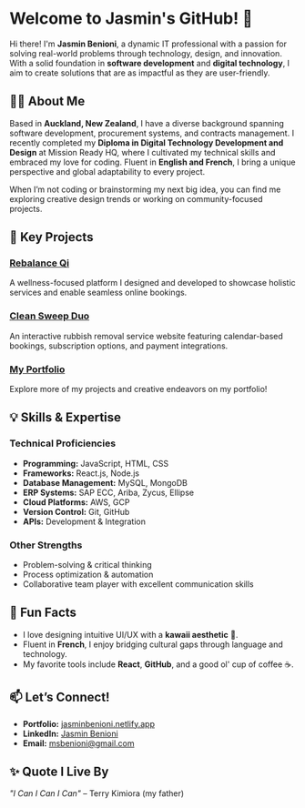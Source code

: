 # Welcome to Jasmin's GitHub! 🌟

Hi there! I'm **Jasmin Benioni**, a dynamic IT professional with a passion for solving real-world problems through technology, design, and innovation. With a solid foundation in **software development** and **digital technology**, I aim to create solutions that are as impactful as they are user-friendly.

## 👩‍💻 About Me

Based in **Auckland, New Zealand**, I have a diverse background spanning software development, procurement systems, and contracts management. I recently completed my **Diploma in Digital Technology Development and Design** at Mission Ready HQ, where I cultivated my technical skills and embraced my love for coding. Fluent in **English and French**, I bring a unique perspective and global adaptability to every project.

When I’m not coding or brainstorming my next big idea, you can find me exploring creative design trends or working on community-focused projects.

## 🚀 Key Projects

### [Rebalance Qi](https://rebalanceqi.co.nz)
A wellness-focused platform I designed and developed to showcase holistic services and enable seamless online bookings.

### [Clean Sweep Duo](https://cleansweepduo.com)
An interactive rubbish removal service website featuring calendar-based bookings, subscription options, and payment integrations.

### [My Portfolio](https://jasminbenioni.netlify.app/)
Explore more of my projects and creative endeavors on my portfolio!

## 💡 Skills & Expertise

### Technical Proficiencies
- **Programming:** JavaScript, HTML, CSS
- **Frameworks:** React.js, Node.js
- **Database Management:** MySQL, MongoDB
- **ERP Systems:** SAP ECC, Ariba, Zycus, Ellipse
- **Cloud Platforms:** AWS, GCP
- **Version Control:** Git, GitHub
- **APIs:** Development & Integration

### Other Strengths
- Problem-solving & critical thinking
- Process optimization & automation
- Collaborative team player with excellent communication skills

## 🌟 Fun Facts
- I love designing intuitive UI/UX with a **kawaii aesthetic** 🌸.
- Fluent in **French**, I enjoy bridging cultural gaps through language and technology.
- My favorite tools include **React**, **GitHub**, and a good ol' cup of coffee ☕.

## 📫 Let’s Connect!
- **Portfolio:** [jasminbenioni.netlify.app](https://jasminbenioni.netlify.app/)
- **LinkedIn:** [Jasmin Benioni](https://nz.linkedin.com/in/jasminbenioni)
- **Email:** [msbenioni@gmail.com](mailto:msbenioni@gmail.com)

## ✨ Quote I Live By
*"I Can I Can I Can"* – Terry Kimiora (my father)
